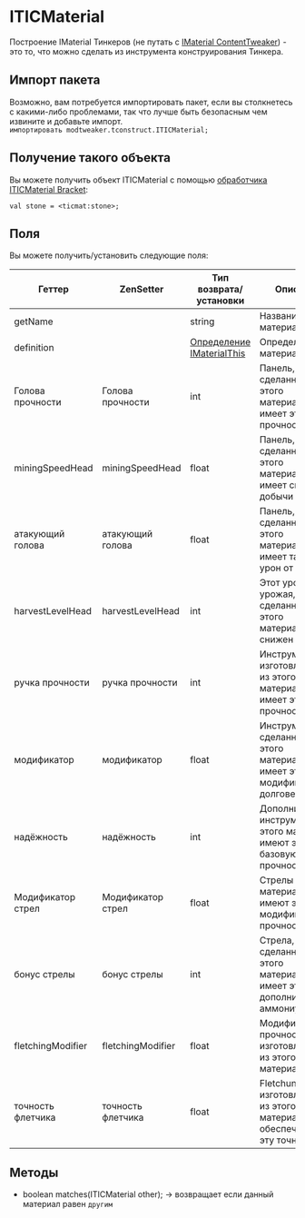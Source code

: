 # ITICMaterial

Построение IMaterial Тинкеров (не путать с [IMaterial ContentTweaker](/Mods/ContentTweaker/Materials/Materials/Material/)) - это то, что можно сделать из инструмента конструирования Тинкера.

## Импорт пакета

Возможно, вам потребуется импортировать пакет, если вы столкнетесь с какими-либо проблемами, так что лучше быть безопасным чем извините и добавьте импорт.  
`импортировать modtweaker.tconstruct.ITICMaterial;`

## Получение такого объекта

Вы можете получить объект ITICMaterial с помощью [обработчика ITICMaterial Bracket](/Mods/Modtweaker/TConstruct/Brackets/Bracket_Material/):

```zenscript
val stone = <ticmat:stone>;
```

## Поля

Вы можете получить/установить следующие поля:

| Геттер            | ZenSetter         | Тип возврата/установки                                                                     | Описание                                                                       |
| ----------------- | ----------------- | ------------------------------------------------------------------------------------------ | ------------------------------------------------------------------------------ |
| getName           |                   | string                                                                                     | Название материала                                                             |
| definition        |                   | [Определение IMaterialThis](/Mods/Modtweaker/TConstruct/Materials/ITICMaterialDefinition/) | Определение материала                                                          |
| Голова прочности  | Голова прочности  | int                                                                                        | Панель, сделанная из этого материала, имеет эту прочность                      |
| miningSpeedHead   | miningSpeedHead   | float                                                                                      | Панель, сделанная из этого материала, имеет скорость добычи                    |
| атакующий голова  | атакующий голова  | float                                                                                      | Панель, сделанная из этого материала, имеет такой урон от атаки                |
| harvestLevelHead  | harvestLevelHead  | int                                                                                        | Этот уровень урожая, сделанный из этого материала, снижен                      |
| ручка прочности   | ручка прочности   | int                                                                                        | Инструмент, изготовленный из этого материала, имеет эту прочность              |
| модификатор       | модификатор       | float                                                                                      | Инструмент, сделанный из этого материала, имеет этот модификатор долговечности |
| надёжность        | надёжность        | int                                                                                        | Дополнительные инструменты из этого материала имеют эту базовую прочность      |
| Модификатор стрел | Модификатор стрел | float                                                                                      | Стрелы из этого материала имеют этот модификатор прочности                     |
| бонус стрелы      | бонус стрелы      | int                                                                                        | Стрела, сделанная из этого материала, имеет этот дополнительный аммониум       |
| fletchingModifier | fletchingModifier | float                                                                                      | Модификатор прочности, изготовленный из этого материала                        |
| точность флетчика | точность флетчика | float                                                                                      | Fletchungs, изготовленные из этого материала обеспечивают эту точность         |

## Методы

- boolean matches(ITICMaterial other); → возвращает если данный материал равен `другим`